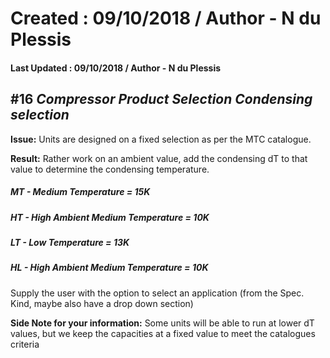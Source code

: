# Created : 09/10/2018 / Author - N du Plessis
#### Last Updated : 09/10/2018 / Author - N du Plessis

##  #16 **_Compressor Product Selection Condensing selection_**

**Issue:** Units are designed on a fixed selection as per the MTC catalogue.


**Result:** Rather work on an ambient value, add the condensing dT to that value to determine the condensing temperature.
##### MT - Medium Temperature = 15K
##### HT - High Ambient Medium Temperature = 10K
##### LT - Low Temperature = 13K
##### HL - High Ambient Medium Temperature = 10K

Supply the user with the option to select an application (from the Spec. Kind, maybe also have a drop down section)

**Side Note for your information:** Some units will be able to run at lower dT values, but we keep the capacities at a fixed value to meet
the catalogues criteria

